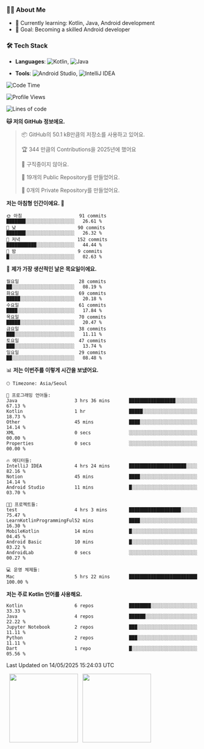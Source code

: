 ### 👨‍💻 About Me
- 🌱 Currently learning: Kotlin, Java, Android development
- 🎯 Goal: Becoming a skilled Android developer

### 🛠 Tech Stack
- **Languages**: ![Kotlin](https://img.shields.io/badge/Kotlin-0095D5?style=flat-square&logo=kotlin&logoColor=white), 
![Java](https://img.shields.io/badge/Java-007396?style=flat-square&logo=coffeescript&logoColor=white)

- **Tools**:
![Android Studio](https://img.shields.io/badge/Android%20Studio-3DDC84?style=flat-square&logo=android-studio&logoColor=white), 
![IntelliJ IDEA](https://img.shields.io/badge/IntelliJ%20IDEA-000000?style=flat-square&logo=intellij-idea&logoColor=white)

<!--START_SECTION:waka-->
![Code Time](http://img.shields.io/badge/Code%20Time-134%20hrs%2048%20mins-blue)

![Profile Views](http://img.shields.io/badge/Profile%20Views-2-blue)

![Lines of code](https://img.shields.io/badge/%EC%A0%80%EB%8A%94%20%EC%97%AC%ED%83%9C%EA%B9%8C%EC%A7%80%20-270.2%20thousand%20%EC%A4%84%EC%9D%98%20%EC%BD%94%EB%93%9C%EB%A5%BC%20%EC%9E%91%EC%84%B1%ED%96%88%EC%96%B4%EC%9A%94.-blue)

**🐱 저의 GitHub 정보에요.** 

> 📦 GitHub의 50.1 kB만큼의 저장소를 사용하고 있어요. 
 > 
> 🏆 344 만큼의 Contributions을 2025년에 했어요
 > 
> 🚫 구직중이지 않아요.
 > 
> 📜 19개의 Public Repository를 만들었어요. 
 > 
> 🔑 0개의 Private Repository를 만들었어요. 
 > 
**저는 아침형 인간이에요. 🐤** 

```text
🌞 아침                     91 commits          ███████░░░░░░░░░░░░░░░░░░   26.61 % 
🌆 낮　                     90 commits          ███████░░░░░░░░░░░░░░░░░░   26.32 % 
🌃 저녁                     152 commits         ███████████░░░░░░░░░░░░░░   44.44 % 
🌙 밤　                     9 commits           █░░░░░░░░░░░░░░░░░░░░░░░░   02.63 % 
```
📅 **제가 가장 생산적인 날은 목요일이에요.** 

```text
월요일                      28 commits          ██░░░░░░░░░░░░░░░░░░░░░░░   08.19 % 
화요일                      69 commits          █████░░░░░░░░░░░░░░░░░░░░   20.18 % 
수요일                      61 commits          ████░░░░░░░░░░░░░░░░░░░░░   17.84 % 
목요일                      70 commits          █████░░░░░░░░░░░░░░░░░░░░   20.47 % 
금요일                      38 commits          ███░░░░░░░░░░░░░░░░░░░░░░   11.11 % 
토요일                      47 commits          ███░░░░░░░░░░░░░░░░░░░░░░   13.74 % 
일요일                      29 commits          ██░░░░░░░░░░░░░░░░░░░░░░░   08.48 % 
```


📊 **저는 이번주를 이렇게 시간을 보냈어요.** 

```text
🕑︎ Timezone: Asia/Seoul

💬 프로그래밍 언어들: 
Java                     3 hrs 36 mins       █████████████████░░░░░░░░   67.13 % 
Kotlin                   1 hr                █████░░░░░░░░░░░░░░░░░░░░   18.73 % 
Other                    45 mins             ████░░░░░░░░░░░░░░░░░░░░░   14.14 % 
XML                      0 secs              ░░░░░░░░░░░░░░░░░░░░░░░░░   00.00 % 
Properties               0 secs              ░░░░░░░░░░░░░░░░░░░░░░░░░   00.00 % 

🔥 에디터들: 
IntelliJ IDEA            4 hrs 24 mins       █████████████████████░░░░   82.16 % 
Notion                   45 mins             ████░░░░░░░░░░░░░░░░░░░░░   14.14 % 
Android Studio           11 mins             █░░░░░░░░░░░░░░░░░░░░░░░░   03.70 % 

🐱‍💻 프로젝트들: 
test                     4 hrs 3 mins        ███████████████████░░░░░░   75.47 % 
LearnKotlinProgrammingFul52 mins             ████░░░░░░░░░░░░░░░░░░░░░   16.30 % 
MobileKotlin             14 mins             █░░░░░░░░░░░░░░░░░░░░░░░░   04.45 % 
Android Basic            10 mins             █░░░░░░░░░░░░░░░░░░░░░░░░   03.22 % 
AndroidLab               0 secs              ░░░░░░░░░░░░░░░░░░░░░░░░░   00.27 % 

💻 운영 체제들: 
Mac                      5 hrs 22 mins       █████████████████████████   100.00 % 
```

**저는 주로 Kotlin 언어를 사용해요.** 

```text
Kotlin                   6 repos             ████████░░░░░░░░░░░░░░░░░   33.33 % 
Java                     4 repos             ██████░░░░░░░░░░░░░░░░░░░   22.22 % 
Jupyter Notebook         2 repos             ███░░░░░░░░░░░░░░░░░░░░░░   11.11 % 
Python                   2 repos             ███░░░░░░░░░░░░░░░░░░░░░░   11.11 % 
Dart                     1 repo              █░░░░░░░░░░░░░░░░░░░░░░░░   05.56 % 
```




 Last Updated on 14/05/2025 15:24:03 UTC
<!--END_SECTION:waka-->

<p>
  <img height="180em" src="https://github-readme-stats.vercel.app/api?username=JongHyun070105&show_icons=true&include_all_commits=true&bg_color=0d1117&title_color=ffffff&text_color=c9d1d9&icon_color=79ff97">
  <img height="180em" src="https://github-readme-stats.vercel.app/api/top-langs/?username=JongHyun070105&layout=compact&langs_count=4&bg_color=0d1117&title_color=ffffff&text_color=c9d1d9&hide=php,jupyter%20notebook&hide_repo=EcoStep,mimir,git-session">
</p>
